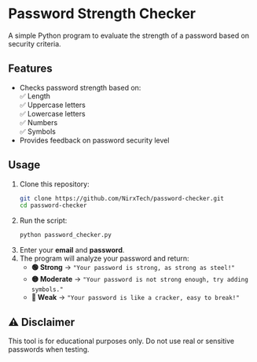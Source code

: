 # **Password Strength Checker**  

A simple Python program to evaluate the strength of a password based on security criteria.  

## **Features**  
- Checks password strength based on:  
  ✅ Length  
  ✅ Uppercase letters  
  ✅ Lowercase letters  
  ✅ Numbers  
  ✅ Symbols  
- Provides feedback on password security level  

## **Usage**  
1. Clone this repository:  
   ```bash
   git clone https://github.com/NirxTech/password-checker.git
   cd password-checker
   ```  
2. Run the script:  
   ```bash
   python password_checker.py
   ```  
3. Enter your **email** and **password**.  
4. The program will analyze your password and return:  
   - **🟢 Strong** → `"Your password is strong, as strong as steel!"`  
   - **🟡 Moderate** → `"Your password is not strong enough, try adding symbols."`  
   - **🔴 Weak** → `"Your password is like a cracker, easy to break!"`  

## ⚠️ **Disclaimer**  
This tool is for educational purposes only. Do not use real or sensitive passwords when testing. 
